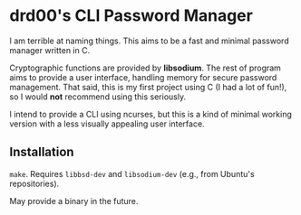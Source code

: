 # drd00's CLI Password Manager
I am terrible at naming things. This aims to be a fast and minimal password manager written in C.

Cryptographic functions are provided by **libsodium**. The rest of program aims to provide a user interface, handling memory for secure password management.
That said, this is my first project using C (I had a lot of fun!), so I would **not** recommend using this seriously.

I intend to provide a CLI using ncurses, but this is a kind of minimal working version with a less visually appealing user interface.

## Installation
`make`. Requires `libbsd-dev` and `libsodium-dev` (e.g., from Ubuntu's repositories).

May provide a binary in the future.
